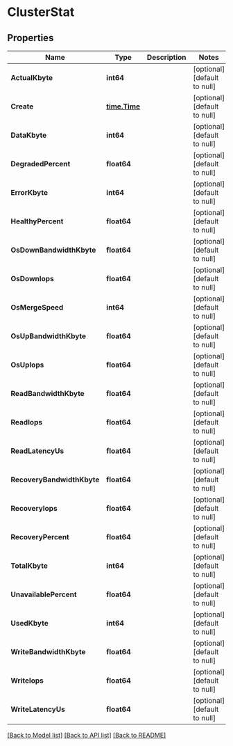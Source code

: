 # ClusterStat

## Properties
Name | Type | Description | Notes
------------ | ------------- | ------------- | -------------
**ActualKbyte** | **int64** |  | [optional] [default to null]
**Create** | [**time.Time**](time.Time.md) |  | [optional] [default to null]
**DataKbyte** | **int64** |  | [optional] [default to null]
**DegradedPercent** | **float64** |  | [optional] [default to null]
**ErrorKbyte** | **int64** |  | [optional] [default to null]
**HealthyPercent** | **float64** |  | [optional] [default to null]
**OsDownBandwidthKbyte** | **float64** |  | [optional] [default to null]
**OsDownIops** | **float64** |  | [optional] [default to null]
**OsMergeSpeed** | **int64** |  | [optional] [default to null]
**OsUpBandwidthKbyte** | **float64** |  | [optional] [default to null]
**OsUpIops** | **float64** |  | [optional] [default to null]
**ReadBandwidthKbyte** | **float64** |  | [optional] [default to null]
**ReadIops** | **float64** |  | [optional] [default to null]
**ReadLatencyUs** | **float64** |  | [optional] [default to null]
**RecoveryBandwidthKbyte** | **float64** |  | [optional] [default to null]
**RecoveryIops** | **float64** |  | [optional] [default to null]
**RecoveryPercent** | **float64** |  | [optional] [default to null]
**TotalKbyte** | **int64** |  | [optional] [default to null]
**UnavailablePercent** | **float64** |  | [optional] [default to null]
**UsedKbyte** | **int64** |  | [optional] [default to null]
**WriteBandwidthKbyte** | **float64** |  | [optional] [default to null]
**WriteIops** | **float64** |  | [optional] [default to null]
**WriteLatencyUs** | **float64** |  | [optional] [default to null]

[[Back to Model list]](../README.md#documentation-for-models) [[Back to API list]](../README.md#documentation-for-api-endpoints) [[Back to README]](../README.md)



